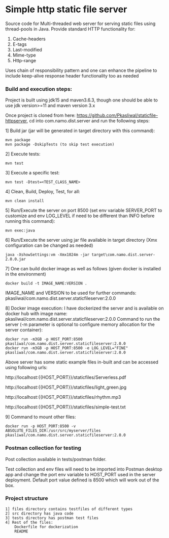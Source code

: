 # Simple http static file server

Source code for Multi-threaded web server for serving static files using thread-pools in Java.
Provide standard HTTP functionality for:
1. Cache-headers
2. E-tags
3. Last-modified
4. Mime-type
5. Http-range

Uses chain of responsibility pattern and one can enhance the pipeline to include keep-alive response header functionality
too as needed

### Build and execution steps:
	
Project is built using jdk15 and maven3.6.3, though one should be able to use jdk version>=11 and maven version 3.x

Once project is cloned from here: https://github.com/Pkasliwal/staticfile-httpserver, cd into com.namo.dist.server and run the following steps:

1] Build jar (jar will be generated in target directory with this command): 

	mvn package
	mvn package -DskipTests (to skip test execution)
2] Execute tests: 

	mvn test
3] Execute a specific test:
 
	mvn test -Dtest=<TEST_CLASS_NAME>
4] Clean, Build, Deploy, Test, for all: 

	mvn clean install
5] Run/Execute the server on port 8500 (set env variable SERVER_PORT to customize and env LOG_LEVEL if need to be different than INFO before running this command): 

	mvn exec:java
6] Run/Execute the server using jar file available in target directory (Xmx configuration can be changed as needed)

	java -XshowSettings:vm -Xmx1024m -jar target\com.namo.dist.server-2.0.0.jar
7] 	One can build docker image as well as follows (given docker is installed in the environment)

	docker build -t IMAGE_NAME:VERSION .
IMAGE_NAME and VERSION to be used for further commands: pkasliwal/com.namo.dist.server.staticfileserver:2.0.0

8]	Docker image execution:
I have dockerized the server and is available on docker hub with image name: pkasliwal/com.namo.dist.server.staticfileserver:2.0.0
Command to run the server (-m parameter is optional to configure memory allocation for the server container):

	docker run -m3GB -p HOST_PORT:8500 pkasliwal/com.namo.dist.server.staticfileserver:2.0.0
	docker run -m3GB -p HOST_PORT:8500 -e LOG_LEVEL="FINE" pkasliwal/com.namo.dist.server.staticfileserver:2.0.0
Above server has some static example files in-built and can be accessed using following urls:

http://localhost:{{HOST_PORT}}/staticfiles/Serverless.pdf

http://localhost:{{HOST_PORT}}/staticfiles/light_green.jpg

http://localhost:{{HOST_PORT}}/staticfiles/rhythm.mp3

http://localhost:{{HOST_PORT}}/staticfiles/simple-test.txt


9] Command to mount other files:

	docker run -p HOST_PORT:8500 -v ABSOLUTE_FILES_DIR:/usr/src/myserver/files pkasliwal/com.namo.dist.server.staticfileserver:2.0.0

### Postman collection for testing
Post collection available in tests/postman folder.

Test collection and env files will need to be imported into Postman desktop app and change the port env variable to HOST_PORT used in the server deployment.
Default port value defined is 8500 which will work out of the box.


### Project structure
	1] files directory contains testfiles of different types
	2] src directory has java code
	3] tests directory has postman test files
	4] Rest of the files: 
		Dockerfile for dockerization
		README